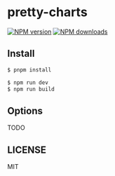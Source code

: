 # pretty-charts

[![NPM version](https://img.shields.io/npm/v/pretty-charts.svg?style=flat)](https://npmjs.org/package/pretty-charts)
[![NPM downloads](http://img.shields.io/npm/dm/pretty-charts.svg?style=flat)](https://npmjs.org/package/pretty-charts)

## Install

```bash
$ pnpm install
```

```bash
$ npm run dev
$ npm run build
```

## Options

TODO

## LICENSE

MIT

